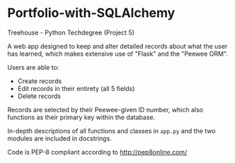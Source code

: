 # Portfolio-with-SQLAlchemy
Treehouse - Python Techdegree (Project 5)

A web app designed to keep and alter detailed records about what the user has learned, which makes extensive use of "Flask" and the "Peewee ORM".

Users are able to:
  - Create records
  - Edit records in their entirety (all 5 fields)
  - Delete records

Records are selected by their Peewee-given ID number, which also functions as their primary key within the database.

In-depth descriptions of all functions and classes in `app.py` and the two modules are included in docstrings.

Code is PEP-8 compliant according to http://pep8online.com/
